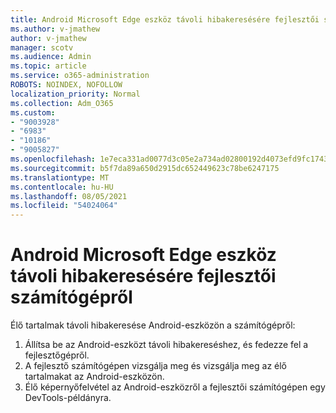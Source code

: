 ```yaml
---
title: Android Microsoft Edge eszköz távoli hibakeresésére fejlesztői számítógépről
ms.author: v-jmathew
author: v-jmathew
manager: scotv
ms.audience: Admin
ms.topic: article
ms.service: o365-administration
ROBOTS: NOINDEX, NOFOLLOW
localization_priority: Normal
ms.collection: Adm_O365
ms.custom:
- "9003928"
- "6983"
- "10186"
- "9005827"
ms.openlocfilehash: 1e7eca331ad0077d3c05e2a734ad02800192d4073efd9fc17431e11b7e691883
ms.sourcegitcommit: b5f7da89a650d2915dc652449623c78be6247175
ms.translationtype: MT
ms.contentlocale: hu-HU
ms.lasthandoff: 08/05/2021
ms.locfileid: "54024064"
---
```

# <a name="use-microsoft-edge-to-remotely-debug-an-android-device-from-a-development-computer"></a>Android Microsoft Edge eszköz távoli hibakeresésére fejlesztői számítógépről

Élő tartalmak távoli hibakeresése Android-eszközön a számítógépről:

1. Állítsa be az Android-eszközt távoli hibakereséshez, és fedezze fel a fejlesztőgépről.
2. A fejlesztő számítógépen vizsgálja meg és vizsgálja meg az élő tartalmakat az Android-eszközön.
3. Élő képernyőfelvétel az Android-eszközről a fejlesztői számítógépen egy DevTools-példányra.
